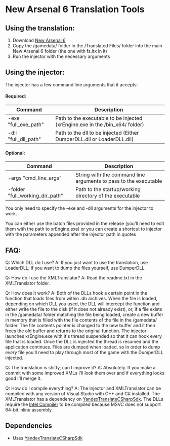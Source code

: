 # New Arsenal 6 Translation Tools
## Using the translation:
1.	Download [New Arsenal 6](https://ap-pro.ru/forum/35-91737-80)
2.	Copy the /gamedata/ folder in the /Translated Files/ folder into the main New Arsenal 6 folder (the one with fs.ltx in it)
3.	Run the injector with the necessary arguments

## Using the injector:
The injector has a few command line arguments that it accepts:
#### Required:
|Command|Description|
|-----|-----|
| -exe "full_exe_path" | Path to the executable to be injected (xrEngine.exe in the /bin_x64/ folder) |
| -dll "full_dll_path" | Path to the dll to be injected	(Either DumperDLL.dll or LoaderDLL.dll) |

#### Optional:
|Command|Description|
|-----|-----|
|-args "cmd_line_args"|String with the command line arguments to pass to the executable|
|-folder "full_working_dir_path"|Path to the startup/working directory of the executable|
	
You only need to specify the -exe and -dll arguments for the injector to work.
	
You can either use the batch files provided in the release (you'll need to edit them with the path to xrEngine.exe) or you can create a shortcut to injector with the parameters appended after the injector path in quotes
	
## FAQ:
	
Q: 	Which DLL do I use?
A: 	If you just want to use the translation, use LoaderDLL; if you want to dump the files yourself, use DumperDLL.

Q: 	How do I use the XMLTranslator?
A: 	Read the readme.txt in the XMLTranslator folder.

Q: 	How does it work?
A: 	Both of the DLLs hook a certain point in the function that loads files from within .db archives. When the file is loaded, depending
	on which DLL you used, the DLL will intercept the function and either write the file to the disk (if it does not already exist), or, if a file exists in the /gamedata/ folder matching the file being loaded, create a new buffer in memory that is filled with the file contents of the file in the /gamedata/ folder. The file contents pointer is changed to the new buffer and it then frees the old buffer and returns to the original function. The injector launches xrEngine.exe with it's thread suspended so that it can hook every file that is loaded. Once the DLL is injected the thread is resumed and the application continues. Files are dumped when loaded, so in order to dump _every_ file you'll need to play through most of the game with the DumperDLL injected.
	
Q:	The translation is shitty, can I improve it?
A:	Absolutely. If you make a commit with some improved XMLs I'll look them over and if everything looks good I'll merge it.

Q:	How do I compile everything?
A:	The Injector and XMLTranslator can be compiled with any version of Visual Studio with C++ and C# installed. The XMLTranslator has a
	dependency on [YandexTranslateCSharpSdk](https://github.com/anovik/YandexTranslateCSharpSdk). The DLLs require the [Intel Compiler](https://software.intel.com/en-us/parallel-studio-xe) to be compiled because MSVC does not support 64-bit inline assembly.
	
## Dependencies
* Uses [YandexTranslateCSharpSdk](https://github.com/anovik/YandexTranslateCSharpSdk)